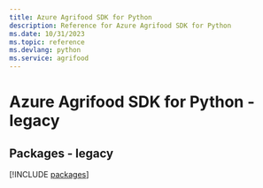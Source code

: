 ```yaml
---
title: Azure Agrifood SDK for Python
description: Reference for Azure Agrifood SDK for Python
ms.date: 10/31/2023
ms.topic: reference
ms.devlang: python
ms.service: agrifood
---
```

# Azure Agrifood SDK for Python - legacy
## Packages - legacy
[!INCLUDE [packages](agrifood-index.md)]